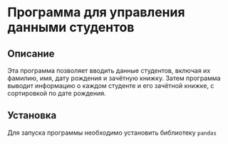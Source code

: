 # Программа для управления данными студентов

## Описание

Эта программа позволяет вводить данные студентов, включая их фамилию, имя, дату рождения и зачётную книжку. Затем программа выводит информацию о каждом студенте и его зачётной книжке, с сортировкой по дате рождения.

## Установка

Для запуска программы необходимо установить библиотеку `pandas`
